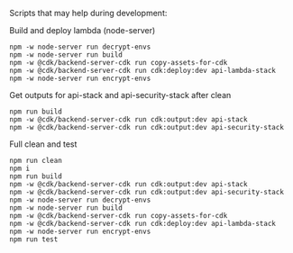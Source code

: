 Scripts that may help during development:

Build and deploy lambda (node-server)

```
npm -w node-server run decrypt-envs
npm -w node-server run build
npm -w @cdk/backend-server-cdk run copy-assets-for-cdk
npm -w @cdk/backend-server-cdk run cdk:deploy:dev api-lambda-stack
npm -w node-server run encrypt-envs
```

Get outputs for api-stack and api-security-stack after clean

```
npm run build
npm -w @cdk/backend-server-cdk run cdk:output:dev api-stack
npm -w @cdk/backend-server-cdk run cdk:output:dev api-security-stack
```

Full clean and test

```
npm run clean
npm i
npm run build
npm -w @cdk/backend-server-cdk run cdk:output:dev api-stack
npm -w @cdk/backend-server-cdk run cdk:output:dev api-security-stack
npm -w node-server run decrypt-envs
npm -w node-server run build
npm -w @cdk/backend-server-cdk run copy-assets-for-cdk
npm -w @cdk/backend-server-cdk run cdk:deploy:dev api-lambda-stack
npm -w node-server run encrypt-envs
npm run test
```